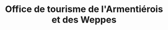 ---
title: "Office de tourisme de l'Armentiérois et des Weppes"
url: /armentieres/office-de-tourisme-de-larmentierois-et-des-weppes/
shop: vélo
---